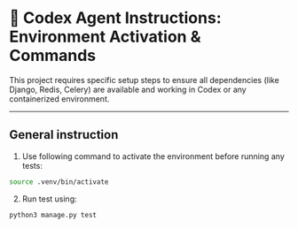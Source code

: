 # 🧠 Codex Agent Instructions: Environment Activation & Commands

This project requires specific setup steps to ensure all dependencies (like Django, Redis, Celery) are available and working in Codex or any containerized environment.

---
## General instruction

1. Use following command to activate the environment before running any tests:
```bash 
source .venv/bin/activate
```
2. Run test using:
```bash
python3 manage.py test
```
